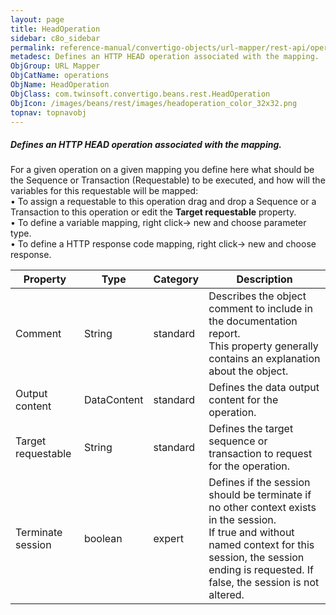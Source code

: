```yaml
---
layout: page
title: HeadOperation
sidebar: c8o_sidebar
permalink: reference-manual/convertigo-objects/url-mapper/rest-api/operations/headoperation/
metadesc: Defines an HTTP HEAD operation associated with the mapping.   For a given operation on a given mapping you define here what should be the Sequence or 
ObjGroup: URL Mapper
ObjCatName: operations
ObjName: HeadOperation
ObjClass: com.twinsoft.convertigo.beans.rest.HeadOperation
ObjIcon: /images/beans/rest/images/headoperation_color_32x32.png
topnav: topnavobj
---
```

##### Defines an HTTP HEAD operation associated with the mapping. 

For a given operation on a given mapping you define here what should be the Sequence or Transaction (Requestable) to be executed, and how will the variables for this requestable will be mapped:<br/>• To assign a requestable to this operation drag and drop a Sequence or a Transaction to this operation or edit the <b>Target requestable</b> property.<br/>• To define a variable mapping, right click-> new and choose parameter type. <br/>• To define a HTTP response code mapping, right click-> new and choose response. <br/>

Property | Type | Category | Description
--- | --- | --- | ---
Comment | String | standard | Describes the object comment to include in the documentation report.<br/>This property generally contains an explanation about the object.
Output content | DataContent | standard | Defines the data output content for the operation.<br/>
Target requestable | String | standard | Defines the target sequence or transaction to request for the operation.
Terminate session | boolean | expert | Defines if the session should be terminate if no other context exists in the session.<br/>If true and without named context for this session, the session ending is requested. If false, the session is not altered.
